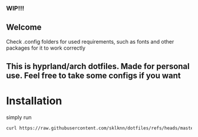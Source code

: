 ### WIP!!!

## Welcome 

Check .config folders for used requirements, such as fonts and other packages for it to work correctly 

## This is hyprland/arch dotfiles. Made for personal use. Feel free to take some configs if you want 

# Installation 
simply run

```bash
curl https://raw.githubusercontent.com/sklknn/dotfiles/refs/heads/master/install.sh > install.sh && bash install.sh 
```
